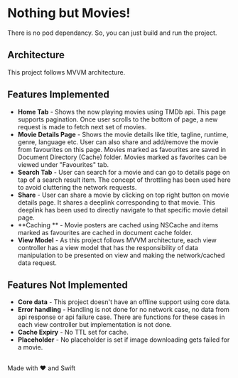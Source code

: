 # Nothing but Movies!

There is no pod dependancy. So, you can just build and run the project.


## Architecture

This project follows MVVM architecture.

## Features Implemented

 - **Home Tab** - Shows the now playing movies using TMDb api. This page supports pagination. Once user scrolls to the bottom of page, a new request is made to fetch next set of movies.
 - **Movie Details Page** - Shows the movie details like title, tagline, runtime, genre, language etc. User can also share and add/remove the movie from favourites on this page. Movies marked as favourites are saved in Document Directory (Cache) folder. Movies marked as favorites can be viewed under "Favourites" tab.
 -   **Search Tab** - User can search for a movie and can go to details page on tap of a search result item. The concept of throttling has been used here to avoid cluttering the network requests.
 - **Share** - User can share a movie by clicking on top right button on movie details page. It shares a deeplink corresponding to that movie. This deeplink has been used to directly navigate to that specific movie detail page.
 - **Caching ** - Movie posters are cached using NSCache and items marked as favourites are cached in document cache folder.
 - **View Model** - As this project follows MVVM architecture, each view controller has a view model that has the responsibility of data manipulation to be presented on view and making the network/cached data request.

## Features Not Implemented

 - **Core data** - This project doesn't have an offline support using core data.
 - **Error handling** - Handling is not done for no network case, no data from api response or api failure case. There are functions for these cases in each view controller but implementation is not done.
 - **Cache Expiry** - No TTL set for cache.
 - **Placeholder** - No placeholder is set if image downloading gets failed for a movie.

## 

Made with ❤️ and Swift 
